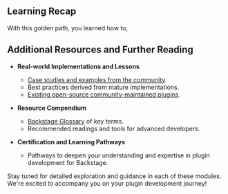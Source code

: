 ## Learning Recap

With this golden path, you learned how to,

<!-- TODO -->

## Additional Resources and Further Reading

- **Real-world Implementations and Lessons**

  - [Case studies and examples from the community](https://github.com/backstage/community#newsletters).
  - Best practices derived from mature implementations.
  - [Existing open-source community-maintained plugins](https://github.com/backstage/community-plugins).

- **Resource Compendium**

  - [Backstage Glossary](https://backstage.io/docs/references/glossary) of key terms.
  - Recommended readings and tools for advanced developers.

- **Certification and Learning Pathways**
  - Pathways to deepen your understanding and expertise in plugin development for Backstage.

Stay tuned for detailed exploration and guidance in each of these modules. We're excited to accompany you on your plugin development journey!
